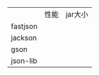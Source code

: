 <table>
<tr><td></td><td>性能</td><td>jar大小</td></tr>
<tr><td>fastjson</td><td></td><td></td></tr>
<tr><td>jackson</td><td></td><td></td></tr>
<tr><td>gson</td><td></td><td></td></tr>
<tr><td>json-lib</td><td></td><td></td></tr>
</table>